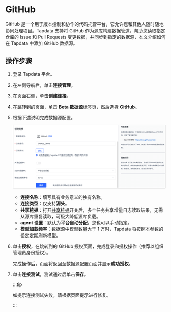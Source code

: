 # GitHub

GitHub 是一个用于版本控制和协作的代码托管平台，它允许您和其他人随时随地协同处理项目。Tapdata 支持将 GitHub 作为源库构建数据管道，帮助您读取指定仓库的 Issue 和 Pull Requests 变更数据，并同步到指定的数据源，本文介绍如何在 Tapdata 中添加 GitHub 数据源。



## 操作步骤

1. 登录 Tapdata 平台。

2. 在左侧导航栏，单击**连接管理**。

3. 在页面右侧，单击**创建连接**。

4. 在跳转到的页面，单击 **Beta 数据源**标签页，然后选择 **GitHub**。

5. 根据下述说明完成数据源配置。

   ![GitHub 连接设置](../../../images/github_connection_setting.png)

   * **连接名称**：填写具有业务意义的独有名称。
   * **连接类型**：仅支持**源头**。
   * **共享挖掘**：打开[共享挖掘](../../data-pipeline/share-mining.md)开关后，多个任务共享增量日志读取结果，无需从源库重复读取，可极大降低源库负载。
   * **agent 设置**：默认为**平台自动分配**，您也可以手动指定。
   * **模型加载频率**：数据源中模型数量大于 1 万时，Tapdata 将按照本参数的设定定期刷新模型。

6. 单击**授权**，在跳转到的 GitHub 授权页面，完成登录和授权操作（推荐以组织管理员身份授权）。

   完成操作后，页面将返回至数据源配置页面并显示**成功授权**。

7. 单击**连接测试**，测试通过后单击**保存**。

   :::tip

   如提示连接测试失败，请根据页面提示进行修复。

   :::

